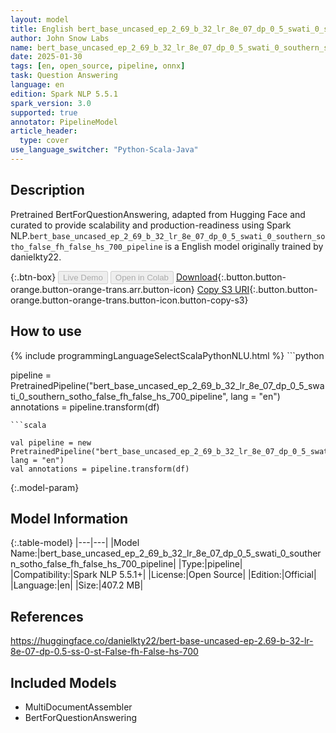 ```yaml
---
layout: model
title: English bert_base_uncased_ep_2_69_b_32_lr_8e_07_dp_0_5_swati_0_southern_sotho_false_fh_false_hs_700_pipeline pipeline BertForQuestionAnswering from danielkty22
author: John Snow Labs
name: bert_base_uncased_ep_2_69_b_32_lr_8e_07_dp_0_5_swati_0_southern_sotho_false_fh_false_hs_700_pipeline
date: 2025-01-30
tags: [en, open_source, pipeline, onnx]
task: Question Answering
language: en
edition: Spark NLP 5.5.1
spark_version: 3.0
supported: true
annotator: PipelineModel
article_header:
  type: cover
use_language_switcher: "Python-Scala-Java"
---
```


## Description

Pretrained BertForQuestionAnswering, adapted from Hugging Face and curated to provide scalability and production-readiness using Spark NLP.`bert_base_uncased_ep_2_69_b_32_lr_8e_07_dp_0_5_swati_0_southern_sotho_false_fh_false_hs_700_pipeline` is a English model originally trained by danielkty22.

{:.btn-box}
<button class="button button-orange" disabled>Live Demo</button>
<button class="button button-orange" disabled>Open in Colab</button>
[Download](https://s3.amazonaws.com/auxdata.johnsnowlabs.com/public/models/bert_base_uncased_ep_2_69_b_32_lr_8e_07_dp_0_5_swati_0_southern_sotho_false_fh_false_hs_700_pipeline_en_5.5.1_3.0_1738272581403.zip){:.button.button-orange.button-orange-trans.arr.button-icon}
[Copy S3 URI](s3://auxdata.johnsnowlabs.com/public/models/bert_base_uncased_ep_2_69_b_32_lr_8e_07_dp_0_5_swati_0_southern_sotho_false_fh_false_hs_700_pipeline_en_5.5.1_3.0_1738272581403.zip){:.button.button-orange.button-orange-trans.button-icon.button-copy-s3}

## How to use



<div class="tabs-box" markdown="1">
{% include programmingLanguageSelectScalaPythonNLU.html %}
```python

pipeline = PretrainedPipeline("bert_base_uncased_ep_2_69_b_32_lr_8e_07_dp_0_5_swati_0_southern_sotho_false_fh_false_hs_700_pipeline", lang = "en")
annotations =  pipeline.transform(df)   

```
```scala

val pipeline = new PretrainedPipeline("bert_base_uncased_ep_2_69_b_32_lr_8e_07_dp_0_5_swati_0_southern_sotho_false_fh_false_hs_700_pipeline", lang = "en")
val annotations = pipeline.transform(df)

```
</div>

{:.model-param}
## Model Information

{:.table-model}
|---|---|
|Model Name:|bert_base_uncased_ep_2_69_b_32_lr_8e_07_dp_0_5_swati_0_southern_sotho_false_fh_false_hs_700_pipeline|
|Type:|pipeline|
|Compatibility:|Spark NLP 5.5.1+|
|License:|Open Source|
|Edition:|Official|
|Language:|en|
|Size:|407.2 MB|

## References

https://huggingface.co/danielkty22/bert-base-uncased-ep-2.69-b-32-lr-8e-07-dp-0.5-ss-0-st-False-fh-False-hs-700

## Included Models

- MultiDocumentAssembler
- BertForQuestionAnswering